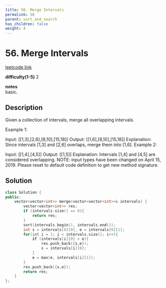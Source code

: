 ```yaml
---
title: 56. Merge Intervals
permalink: 56
parent: sort_and_search
has_children: false
weight: 4
---
```

# 56. Merge Intervals
[leetcode link](https://leetcode.com/problems/merge-intervals/)

**difficulty(1-5)** 
2

**notes**   
basic.

## Description
Given a collection of intervals, merge all overlapping intervals.

Example 1:

Input: [[1,3],[2,6],[8,10],[15,18]]
Output: [[1,6],[8,10],[15,18]]
Explanation: Since intervals [1,3] and [2,6] overlaps, merge them into [1,6].
Example 2:

Input: [[1,4],[4,5]]
Output: [[1,5]]
Explanation: Intervals [1,4] and [4,5] are considered overlapping.
NOTE: input types have been changed on April 15, 2019. Please reset to default code definition to get new method signature.

## Solution

```c++
class Solution {
public:
    vector<vector<int>> merge(vector<vector<int>>& intervals) {
        vector<vector<int>> res;
        if (intervals.size() == 0){
            return res;
        }
        sort(intervals.begin(), intervals.end());
        int s = intervals[0][0], e = intervals[0][1];
        for(int i = 1; i < intervals.size(); i++){
            if (intervals[i][0] > e){
                res.push_back({s,e});
                s = intervals[i][0];
            }
            e = max(e, intervals[i][1]);
        }
        res.push_back({s,e});
        return res;
    }
};
```



